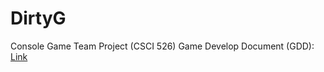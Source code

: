 # DirtyG
Console Game Team Project (CSCI 526)
Game Develop Document (GDD): [Link](https://docs.google.com/document/d/1OqNqCWpAmbemggUPnUqxpPdppfRdJRceh-bSDI2-1mY/edit#heading=h.vydniszftb1n)
